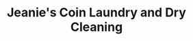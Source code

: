 ---
title: "Jeanie's Coin Laundry and Dry Cleaning"
url: /parker/jeanies-coin-laundry-and-dry-cleaning/
shop: Wäscherei
---
